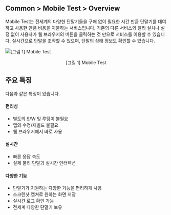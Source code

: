 ## Common > Mobile Test > Overview

Mobile Test는 전세계의 다양한 단말기들을 구매 없이 필요한 시간 만큼 단말기를 대여하고 사용한 만큼 비용을 지불하는 서비스입니다. 기존의 다른 서비스와 달리 설치나 설정 없이 사용자가 웹 브라우저의 버튼을 클릭하는 것 만으로 서비스를 이용할 수 있습니다. 실시간으로 단말을 조작할 수 있으며, 단말의 상태 정보도 확인할 수 있습니다.

![[그림 1] Mobile Test](http://static.toastoven.net/prod_mobiletest/img_01.png)
<center>[그림 1] Mobile Test</center>

## 주요 특징

다음과 같은 특징이 있습니다.

#### 편리성

* 별도의 S/W 및 루팅이 불필요
* 앱의 수정/재빌드 불필요
* 웹 브라우저에서 바로 사용

#### 실시간

* 빠른 응답 속도
* 실제 물리 단말과 실시간 인터렉션

#### 다양한 기능

* 단말기가 지원하는 다양한 기능을 편리하게 사용
* 스크린샷 캡쳐로 원하는 화면 저장
* 실시간 로그 확인 가능
* 전세계 다양한 단말기 보유
